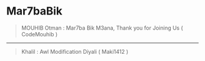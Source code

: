 # Mar7baBik
> MOUHIB Otman : Mar7ba Bik M3ana, Thank you for Joining Us ( CodeMouhib )
---------------------------------------------
> Khalil : Awl Modification Diyali ( Maki1412 ) 
